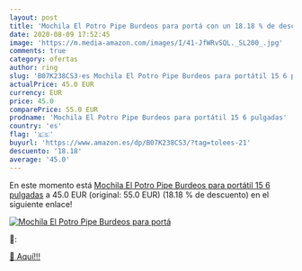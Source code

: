 ```yaml
---
layout: post
title: 'Mochila El Potro Pipe Burdeos para portá con un 18.18 % de descuento'
date: 2020-08-09 17:52:45
image: 'https://m.media-amazon.com/images/I/41-JfWRvSQL._SL200_.jpg'
comments: true
category: ofertas
author: ring
slug: 'B07K238CS3-es Mochila El Potro Pipe Burdeos para portátil 15 6 pulgadas'
actualPrice: 45.0 EUR
currency: EUR
price: 45.0
comparePrice: 55.0 EUR
prodname: 'Mochila El Potro Pipe Burdeos para portátil 15 6 pulgadas'
country: 'es'
flag: '🇪🇸'
buyurl: 'https://www.amazon.es/dp/B07K238CS3/?tag=tolees-21'
descuento: '18.18'
average: '45.0'
---
```


En este momento está [Mochila El Potro Pipe Burdeos para portátil 15 6 pulgadas](https://www.amazon.es/dp/B07K238CS3/?tag=tolees-21) a 45.0 EUR (original: 55.0 EUR) (18.18 %  de descuento) en el siguiente enlace!

[![Mochila El Potro Pipe Burdeos para portá](https://m.media-amazon.com/images/I/41-JfWRvSQL._SL200_.jpg)](https://www.amazon.es/dp/B07K238CS3/?tag=tolees-21)

🔎:


[🛒 Aquí!!!](https://www.amazon.es/dp/B07K238CS3/?tag=tolees-21)
